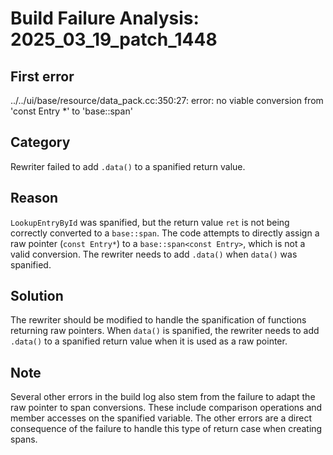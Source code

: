 # Build Failure Analysis: 2025_03_19_patch_1448

## First error

../../ui/base/resource/data_pack.cc:350:27: error: no viable conversion from 'const Entry *' to 'base::span<const Entry>'

## Category
Rewriter failed to add `.data()` to a spanified return value.

## Reason
`LookupEntryById` was spanified, but the return value `ret` is not being correctly converted to a `base::span`. The code attempts to directly assign a raw pointer (`const Entry*`) to a `base::span<const Entry>`, which is not a valid conversion. The rewriter needs to add `.data()` when `data()` was spanified.

## Solution
The rewriter should be modified to handle the spanification of functions returning raw pointers. When `data()` is spanified, the rewriter needs to add `.data()` to a spanified return value when it is used as a raw pointer.

## Note
Several other errors in the build log also stem from the failure to adapt the raw pointer to span conversions. These include comparison operations and member accesses on the spanified variable. The other errors are a direct consequence of the failure to handle this type of return case when creating spans.
